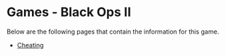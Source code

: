 # Games - Black Ops II

Below are the following pages that contain the information for this game.

- [Cheating](./Cheating.md)